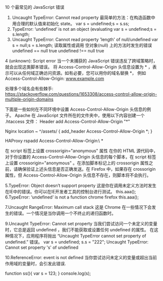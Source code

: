 
10 个最常见的 JavaScript 错误

1. Uncaught TypeError: Cannot read property
最简单的方法：在构造函数中用合理的默认值来初始化 state。
 var s = undefined;s = s.ss;
2. TypeError: ‘undefined’ is not an object (evaluating
 var s = undefined;s = s.length;
3. Uncaught TypeError: Cannot read property 'length' of null/undefined
 var s = null;s = s.length;
读取属性或调用 空对象(null) 上的方法时发生的错误
undefined == null  true
undefined !== null true

4 (unknown): Script error
当一个未捕获的 JavaScript 错误违反了跨域策略时，就会出现这类脚本错误。
将 Access-Control-Allow-Origin 头信息设置为 * ，表示可以从任何域正确访问资源。如有必要，您可以用你的域名替换 *，
例如 Access-Control-Allow-Origin: www.example.com 

处理多个域名会有些棘手:
https://stackoverflow.com/questions/1653308/access-control-allow-origin-multiple-origin-domains

下面是一些如何在不同环境中设置 Access-Control-Allow-Origin 头信息的例子。
Apache
在 JavaScript 文件所在的文件夹中，使用以下内容创建一个 .htaccess 文件：
Header add Access-Control-Allow-Origin "*"

Nginx
location ~ ^/assets/ {
    add_header Access-Control-Allow-Origin *;
}

HAProxy
rspadd Access-Control-Allow-Origin:\ *

在 script 标签上设置 crossorigin="anonymous" 属性
在你的 HTML 源代码中，对于你设置的 Access-Control-Allow-Origin 头信息的每个脚本，在 script 标签上设置 crossorigin="anonymous" 。在添加脚本标记上的 crossorigin 属性之前，请确保验证上述头信息是否正确发送。在 Firefox 中，如果存在 crossorigin 属性，但  Access-Control-Allow-Origin 头信息不存在，则脚本将不会执行。

5.TypeError: Object doesn’t support property
这是你在调用未定义方法时发生在IE中的错误。你可以在IE开发者工具的控制台进行测试。
this.aaa();
6.TypeError: ‘undefined’ is not a function 
chrome firefox
this.aaa();

7.Uncaught RangeError: Maximum call stack
这是 Chrome 在一些情况下会发生的错误。一个情况是当你调用一个不终止的递归函数时。

9.Uncaught TypeError: Cannot set property
当我们尝试访问一个未定义的变量时，它总是返回 undefined ，我们不能获取或设置任何  undefined 的属性。
在这种情况下，应用程序将抛出 “Uncaught TypeError cannot set property of undefined.” 错误。
var s = undefined;
s.s = "222";
Uncaught TypeError: Cannot set property 's' of undefined

10.ReferenceError: event is not defined
当你尝试访问未定义的变量或超出当前作用域的变量时，会引发此错误.

function ss(){
    var s = 123;
}
console.log(s);